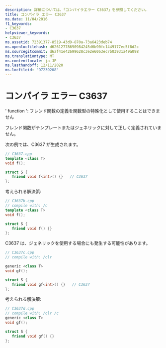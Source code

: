 ```yaml
---
description: 詳細については、「コンパイラエラー C3637」を参照してください。
title: コンパイラ エラー C3637
ms.date: 11/04/2016
f1_keywords:
- C3637
helpviewer_keywords:
- C3637
ms.assetid: 72391377-8519-43d9-870a-73a6423deb74
ms.openlocfilehash: d62612778690984245d6b90fc1449177ec5f8d2c
ms.sourcegitcommit: d6af41e42699628c3e2e6063ec7b03931a49a098
ms.translationtype: MT
ms.contentlocale: ja-JP
ms.lasthandoff: 12/11/2020
ms.locfileid: "97239208"
---
```

# <a name="compiler-error-c3637"></a>コンパイラ エラー C3637

' function ': フレンド関数の定義を関数型の特殊化として使用することはできません

フレンド関数がテンプレートまたはジェネリックに対して正しく定義されていません。

次の例では、C3637 が生成されます。

```cpp
// C3637.cpp
template <class T>
void f();

struct S {
   friend void f<int>() {}   // C3637
};
```

考えられる解決策:

```cpp
// C3637b.cpp
// compile with: /c
template <class T>
void f();

struct S {
   friend void f() {}
};
```

C3637 は、ジェネリックを使用する場合にも発生する可能性があります。

```cpp
// C3637c.cpp
// compile with: /clr

generic <class T>
void gf();

struct S {
   friend void gf<int>() {}   // C3637
};
```

考えられる解決策:

```cpp
// C3637d.cpp
// compile with: /clr /c
generic <class T>
void gf();

struct S {
   friend void gf() {}
};
```
